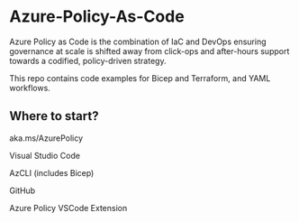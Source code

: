 # Azure-Policy-As-Code

Azure Policy as Code is the combination of IaC and DevOps ensuring governance at scale is shifted away from click-ops and after-hours support towards a codified, policy-driven strategy.

This repo contains code examples for Bicep and Terraform, and YAML workflows.

## Where to start?

aka.ms/AzurePolicy

Visual Studio Code

AzCLI (includes Bicep)

GitHub

Azure Policy VSCode Extension

